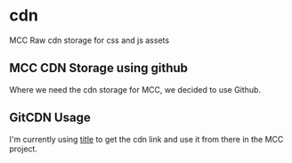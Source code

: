 # cdn
MCC Raw cdn storage for css and js assets

## MCC CDN Storage using github
Where we need the cdn storage for MCC, we decided to use Github.

## GitCDN Usage
I'm currently using [title](https://gitcdn.xyz/ "GitCDN") to get the cdn link and use it from there in the MCC project.

